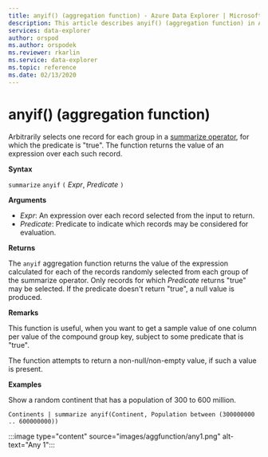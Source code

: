 ```yaml
---
title: anyif() (aggregation function) - Azure Data Explorer | Microsoft Docs
description: This article describes anyif() (aggregation function) in Azure Data Explorer.
services: data-explorer
author: orspod
ms.author: orspodek
ms.reviewer: rkarlin
ms.service: data-explorer
ms.topic: reference
ms.date: 02/13/2020
---
```

# anyif() (aggregation function)

Arbitrarily selects one record for each group in a [summarize operator](summarizeoperator.md), for which the predicate
is "true". The function returns the value of an expression over each such record.

**Syntax**

`summarize` `anyif` `(` *Expr*, *Predicate* `)`

**Arguments**

* *Expr*: An expression over each record selected from the input to return.
* *Predicate*: Predicate to indicate which records may be considered for evaluation.

**Returns**

The `anyif` aggregation function returns the value of the expression calculated
for each of the records randomly selected from each group of the summarize operator. Only records for which *Predicate* returns "true" may be selected. If the predicate doesn't return "true", a null value is produced.

**Remarks**

This function is useful, when you want to get a sample value of one column
per value of the compound group key, subject to some predicate that is "true".

The function attempts to return a non-null/non-empty value, if such a value is present.

**Examples**

Show a random continent that has a population of 300 to 600 million.

```kusto
Continents | summarize anyif(Continent, Population between (300000000 .. 600000000))
```

:::image type="content" source="images/aggfunction/any1.png" alt-text="Any 1":::
